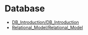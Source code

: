 # Database
* [DB_Introduction/DB_Introduction](DB_Introduction/DB_Introduction)
* [Relational_Model/Relational_Model](Relational_Model/Relational_Model)
